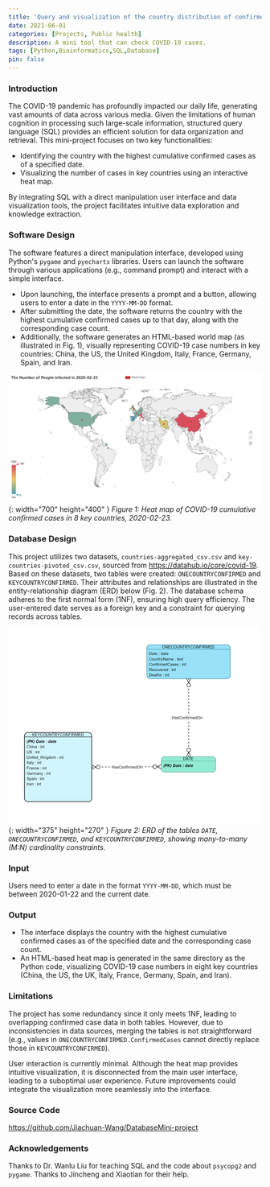 ```yaml
---
title: 'Query and visualization of the country distribution of confirmed COVID-19 cases'
date: 2021-06-01
categories: [Projects, Public health]
description: A mini tool that can check COVID-19 cases.
tags: [Python,Bioinformatics,SQL,Database]
pin: false
---
```


### Introduction
The COVID-19 pandemic has profoundly impacted our daily life, generating vast amounts of data across various media. Given the limitations of human cognition in processing such large-scale information, structured query language (SQL) provides an efficient solution for data organization and retrieval. This mini-project focuses on two key functionalities:

- Identifying the country with the highest cumulative confirmed cases as of a specified date.
- Visualizing the number of cases in key countries using an interactive heat map.

By integrating SQL with a direct manipulation user interface and data visualization tools, the project facilitates intuitive data exploration and knowledge extraction.

### Software Design
The software features a direct manipulation interface, developed using Python's `pygame` and `pyecharts` libraries. Users can launch the software through various applications (e.g., command prompt) and interact with a simple interface.
- Upon launching, the interface presents a prompt and a button, allowing users to enter a date in the `YYYY-MM-DD` format.
- After submitting the date, the software returns the country with the highest cumulative confirmed cases up to that day, along with the corresponding case count.
- Additionally, the software generates an HTML-based world map (as illustrated in Fig. 1), visually representing COVID-19 case numbers in key countries: China, the US, the United Kingdom, Italy, France, Germany, Spain, and Iran.

![Figure 1](/assets/img/1639050354213.png){: width="700" height="400" }
_Figure 1: Heat map of COVID-19 cumulative confirmed cases in 8 key countries, 2020-02-23._

### Database Design
This project utilizes two datasets, `countries-aggregated_csv.csv` and `key-countries-pivoted_csv.csv`, sourced from <https://datahub.io/core/covid-19>. Based on these datasets, two tables were created: `ONECOUNTRYCONFIRMED` and `KEYCOUNTRYCONFIRMED`. Their attributes and relationships are illustrated in the entity-relationship diagram (ERD) below (Fig. 2). The database schema adheres to the first normal form (1NF), ensuring high query efficiency. The user-entered date serves as a foreign key and a constraint for querying records across tables.

![Figure 1](/assets/img/1639050378830.png){: width="375" height="270" }
_Figure 2: ERD of the tables `DATE`, `ONECOUNTRYCONFIRMED`, and `KEYCOUNTRYCONFIRMED`, showing many-to-many (M:N) cardinality constraints._

### Input
Users need to enter a date in the format `YYYY-MM-DD`, which must be between 2020-01-22 and the current date.


### Output
- The interface displays the country with the highest cumulative confirmed cases as of the specified date and the corresponding case count.
- An HTML-based heat map is generated in the same directory as the Python code, visualizing COVID-19 case numbers in eight key countries (China, the US, the UK, Italy, France, Germany, Spain, and Iran).


### Limitations
The project has some redundancy since it only meets 1NF, leading to overlapping confirmed case data in both tables. However, due to inconsistencies in data sources, merging the tables is not straightforward (e.g., values in `ONECOUNTRYCONFIRMED.ConfirmedCases` cannot directly replace those in `KEYCOUNTRYCONFIRMED`).

User interaction is currently minimal. Although the heat map provides intuitive visualization, it is disconnected from the main user interface, leading to a suboptimal user experience. Future improvements could integrate the visualization more seamlessly into the interface.


### Source Code
<https://github.com/Jiachuan-Wang/DatabaseMini-project>

### Acknowledgements
Thanks to Dr. Wanlu Liu for teaching SQL and the code about `psycopg2` and `pygame`. Thanks to Jincheng and Xiaotian for their help.
